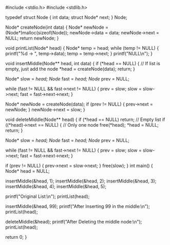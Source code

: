 #include <stdio.h> #include <stdlib.h>

typedef struct Node { int data; struct Node* next; } Node;

Node* createNode(int data) { Node* newNode = (Node*)malloc(sizeof(Node)); newNode->data = data; newNode->next = NULL; return newNode; }

void printList(Node* head) { Node* temp = head; while (temp != NULL) { printf("%d -> ", temp->data); temp = temp->next; } printf("NULL\n"); }

void insertMiddle(Node** head, int data) { if (*head == NULL) { // If list is empty, just add the node *head = createNode(data); return; }

Node* slow = *head;
Node* fast = *head;
Node* prev = NULL;


while (fast != NULL && fast->next != NULL) {
    prev = slow;
    slow = slow->next;
    fast = fast->next->next;
}


Node* newNode = createNode(data);
if (prev != NULL) {
    prev->next = newNode;
}
newNode->next = slow;
}

void deleteMiddle(Node** head) { if (*head == NULL) return; // Empty list if ((*head)->next == NULL) { // Only one node free(*head); *head = NULL; return; }

Node* slow = *head;
Node* fast = *head;
Node* prev = NULL;


while (fast != NULL && fast->next != NULL) {
    prev = slow;
    slow = slow->next;
    fast = fast->next->next;
}


if (prev != NULL) {
    prev->next = slow->next;
}
free(slow);
} int main() { Node* head = NULL;

insertMiddle(&head, 1);
insertMiddle(&head, 2);
insertMiddle(&head, 3);
insertMiddle(&head, 4);
insertMiddle(&head, 5);

printf("Original List:\n");
printList(head);


insertMiddle(&head, 99);
printf("After Inserting 99 in the middle:\n");
printList(head);


deleteMiddle(&head);
printf("After Deleting the middle node:\n");
printList(head);

return 0;
}
